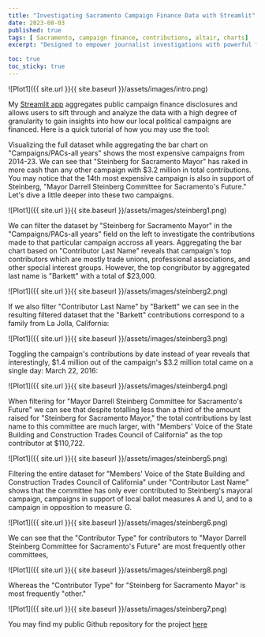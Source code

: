 ```yaml
---
title: "Investigating Sacramento Campaign Finance Data with Streamlit"
date: 2023-08-03
published: true
tags: [ Sacramento, campaign finance, contributions, altair, charts]
excerpt: "Designed to empower journalist investigations with powerful filtering, aggregation, and visualization tools"

toc: true
toc_sticky: true
---
```

 ![Plot1]({{ site.url }}{{ site.baseurl }}/assets/images/intro.png)

My [Streamlit app](https://sac-campaign-finance-bnxtfmrjdaslx5nyst3fzn.streamlit.app/) aggregates public campaign finance disclosures and allows users to sift through and analyze the data with a high degree of granularity to gain insights into how our local political campaigns are financed. Here is a quick tutorial of how you may use the tool:

Visualizing the full dataset while aggregating the bar chart on "Campaigns/PACs-all years" shows the most expensive campaigns from 2014-23. We can see that "Steinberg for Sacramento Mayor" has raked in more cash than any other campaign with $3.2 million in total contributions. You may notice that the 14th most expensive campaign is also in support of Steinberg, "Mayor Darrell Steinberg Committee for Sacramento's Future." Let's dive a little deeper into these two campaigns. 

 ![Plot1]({{ site.url }}{{ site.baseurl }}/assets/images/steinberg1.png)

We can filter the dataset by "Steinberg for Sacramento Mayor" in the "Campaigns/PACs-all years" field on the left to investigate the contributions made to that particular campaign accross all years. Aggregating the bar chart based on "Contributor Last Name" reveals that campaign's top contributors which are mostly trade unions, professional associations, and other special interest groups. However, the top congributor by aggregated last name is "Barkett" with a total of $23,000.

 ![Plot1]({{ site.url }}{{ site.baseurl }}/assets/images/steinberg2.png)
 
If we also filter "Contributor Last Name" by "Barkett" we can see in the resulting filtered dataset that the "Barkett" contributions correspond to a family from La Jolla, California:  

 ![Plot1]({{ site.url }}{{ site.baseurl }}/assets/images/steinberg3.png)

Toggling the campaign's contributions by date instead of year reveals that interestingly, $1.4 million out of the campaign's $3.2 million total came on a single day: March 22, 2016:

 ![Plot1]({{ site.url }}{{ site.baseurl }}/assets/images/steinberg4.png)

When filtering for "Mayor Darrell Steinberg Committee for Sacramento's Future" we can see that despite totalling less than a third of the amount raised for "Steinberg for Sacramento Mayor," the total contributions by last name to this committee are much larger, with "Members' Voice of the State Building and Construction Trades Council of California" as the top contributor at $110,722. 

 ![Plot1]({{ site.url }}{{ site.baseurl }}/assets/images/steinberg5.png)

Filtering the entire dataset for "Members' Voice of the State Building and Construction Trades Council of California" under "Contributor Last Name" shows that the committee has only ever contributed to Steinberg's mayoral campaign, campaigns in support of local ballot measures A and U, and to a campaign in opposition to measure G. 

 ![Plot1]({{ site.url }}{{ site.baseurl }}/assets/images/steinberg6.png)

We can see that the "Contributor Type" for contributors to "Mayor Darrell Steinberg Committee for Sacramento's Future" are most frequently other committees, 

 ![Plot1]({{ site.url }}{{ site.baseurl }}/assets/images/steinberg8.png)

Whereas the "Contributor Type" for "Steinberg for Sacramento Mayor" is most frequently "other."

 ![Plot1]({{ site.url }}{{ site.baseurl }}/assets/images/steinberg7.png)

 You may find my public Github repository for the project [here](https://github.com/rileyschenck/sac-campaign-finance)
